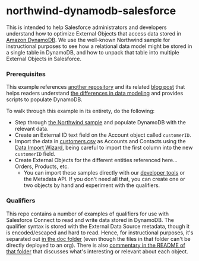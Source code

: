 # northwind-dynamodb-salesforce
This is intended to help Salesforce administrators and developers understand how to optimize External Objects that access data stored in [Amazon DynamoDB](https://docs.aws.amazon.com/amazondynamodb/latest/developerguide/Introduction.html). We use the well-known Northwind sample for instructional purposes to see how a relational data model might be stored in a single table in DynamoDB, and how to unpack that table into multiple External Objects in Salesforce.

### Prerequisites
This example references [another repository](https://github.com/trek10inc/ddb-single-table-example) and its related [blog post](https://trek10.com/blog/dynamodb-single-table-relational-modeling/) that helps readers understand [the differences in data modeling](https://docs.aws.amazon.com/amazondynamodb/latest/developerguide/bp-modeling-nosql.html) and provides scripts to populate DynamoDB. 

To walk through this example in its entirety, do the following:

- Step through [the Northwind sample](https://github.com/trek10inc/ddb-single-table-example) and populate DynamoDB with the relevant data.
- Create an External ID text field on the Account object called `customerID`.
- Import the data in [customers.csv](https://github.com/trek10inc/ddb-single-table-example/blob/master/csv/customers.csv) as Accounts and Contacts using the [Data Import Wizard](https://trailhead.salesforce.com/en/content/learn/projects/import-and-export-with-data-management-tools/use-the-data-import-wizard), being careful to import the first column into the new `customerID` field.
- Create External Objects for the different entities referenced here…Orders, Products, etc.
  - You can import these samples directly with our [developer tools](https://developer.salesforce.com/developer-centers/developer-experience) or the Metadata API. If you don't need all that, you can create one or two objects by hand and experiment with the qualifiers.

### Qualifiers
This repo contains a number of examples of qualifiers for use with Salesforce Connect to read and write data stored in DynamoDB. The qualifier syntax is stored with the External Data Source metadata, though it is encoded/escaped and hard to read. Hence, for instructional purposes, it's separated out [in the doc folder](https://github.com/rossbelmont/northwind-dynamodb-salesforce/tree/main/doc) (even though the files in that folder can't be directly deployed to an org). There is also [commentary in the README of that folder](https://github.com/rossbelmont/northwind-dynamodb-salesforce/tree/main/doc#readme) that discusses what's interesting or relevant about each object.
